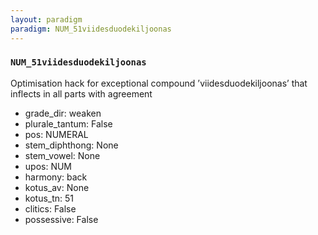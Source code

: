 ```yaml
---
layout: paradigm
paradigm: NUM_51viidesduodekiljoonas
---
```

### ` NUM_51viidesduodekiljoonas `

Optimisation hack for exceptional compound ’viidesduodekiljoonas’ that inflects in all parts with agreement
* grade_dir: weaken
* plurale_tantum: False
* pos: NUMERAL
* stem_diphthong: None
* stem_vowel: None
* upos: NUM
* harmony: back
* kotus_av: None
* kotus_tn: 51
* clitics: False
* possessive: False
